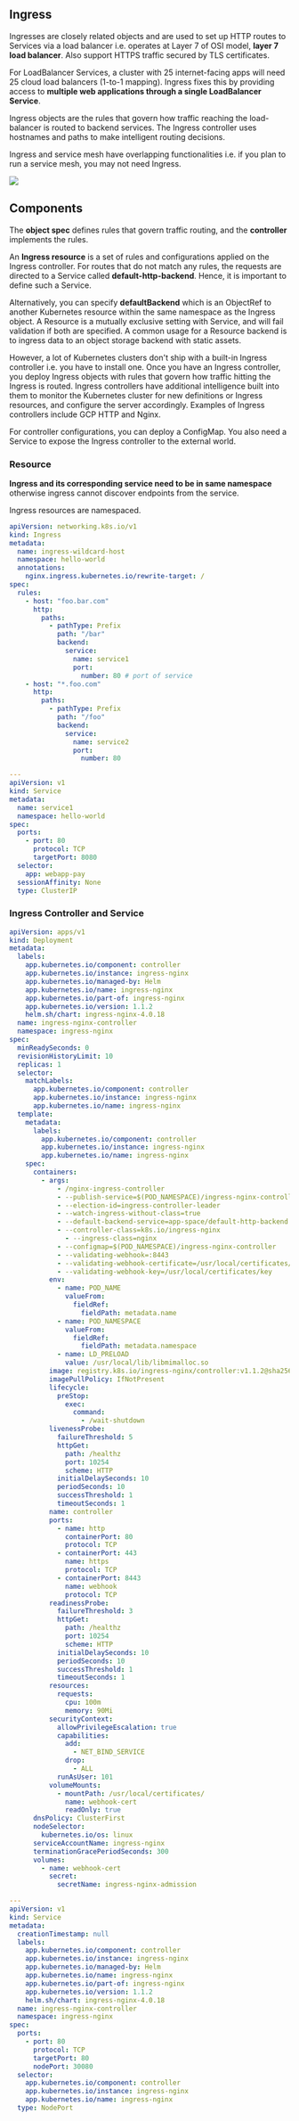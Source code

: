 ## Ingress

Ingresses are closely related objects and are used to set up HTTP routes to Services via a load balancer i.e. operates at Layer 7 of OSI model, **layer 7 load balancer**. Also support HTTPS traffic secured by TLS certificates.

For LoadBalancer Services, a cluster with 25 internet-facing apps will need 25 cloud load balancers (1-to-1 mapping). Ingress fixes this by providing access to **multiple web applications through a single LoadBalancer Service**.

Ingress objects are the rules that govern how traffic reaching the load-balancer is routed to backend services. The Ingress controller uses hostnames and paths to make intelligent routing decisions.

Ingress and service mesh have overlapping functionalities i.e. if you plan to run a service mesh, you may not need Ingress.

<img src="../../assets/ingress.png">

## Components

The **object spec** defines rules that govern traffic routing, and the **controller** implements the rules.

An **Ingress resource** is a set of rules and configurations applied on the Ingress controller. For routes that do not match any rules, the requests are directed to a Service called **default-http-backend**. Hence, it is important to define such a Service.

Alternatively, you can specify **defaultBackend** which is an ObjectRef to another Kubernetes resource within the same namespace as the Ingress object. A Resource is a mutually exclusive setting with Service, and will fail validation if both are specified. A common usage for a Resource backend is to ingress data to an object storage backend with static assets.

However, a lot of Kubernetes clusters don't ship with a built-in Ingress controller i.e. you have to install one. Once you have an Ingress controller, you deploy Ingress objects with rules that govern how traffic hitting the Ingress is routed. Ingress controllers have additional intelligence built into them to monitor the Kubernetes cluster for new definitions or Ingress resources, and configure the server accordingly. Examples of Ingress controllers include GCP HTTP and Nginx.

For controller configurations, you can deploy a ConfigMap. You also need a Service to expose the Ingress controller to the external world.

### Resource

**Ingress and its corresponding service need to be in same namespace** otherwise ingress cannot discover endpoints from the service.

Ingress resources are namespaced.

```yaml
apiVersion: networking.k8s.io/v1
kind: Ingress
metadata:
  name: ingress-wildcard-host
  namespace: hello-world
  annotations:
    nginx.ingress.kubernetes.io/rewrite-target: /
spec:
  rules:
    - host: "foo.bar.com"
      http:
        paths:
          - pathType: Prefix
            path: "/bar"
            backend:
              service:
                name: service1
                port:
                  number: 80 # port of service
    - host: "*.foo.com"
      http:
        paths:
          - pathType: Prefix
            path: "/foo"
            backend:
              service:
                name: service2
                port:
                  number: 80

---
apiVersion: v1
kind: Service
metadata:
  name: service1
  namespace: hello-world
spec:
  ports:
    - port: 80
      protocol: TCP
      targetPort: 8080
  selector:
    app: webapp-pay
  sessionAffinity: None
  type: ClusterIP
```

### Ingress Controller and Service

```yaml
apiVersion: apps/v1
kind: Deployment
metadata:
  labels:
    app.kubernetes.io/component: controller
    app.kubernetes.io/instance: ingress-nginx
    app.kubernetes.io/managed-by: Helm
    app.kubernetes.io/name: ingress-nginx
    app.kubernetes.io/part-of: ingress-nginx
    app.kubernetes.io/version: 1.1.2
    helm.sh/chart: ingress-nginx-4.0.18
  name: ingress-nginx-controller
  namespace: ingress-nginx
spec:
  minReadySeconds: 0
  revisionHistoryLimit: 10
  replicas: 1
  selector:
    matchLabels:
      app.kubernetes.io/component: controller
      app.kubernetes.io/instance: ingress-nginx
      app.kubernetes.io/name: ingress-nginx
  template:
    metadata:
      labels:
        app.kubernetes.io/component: controller
        app.kubernetes.io/instance: ingress-nginx
        app.kubernetes.io/name: ingress-nginx
    spec:
      containers:
        - args:
            - /nginx-ingress-controller
            - --publish-service=$(POD_NAMESPACE)/ingress-nginx-controller
            - --election-id=ingress-controller-leader
            - --watch-ingress-without-class=true
            - --default-backend-service=app-space/default-http-backend
            - --controller-class=k8s.io/ingress-nginx
              - --ingress-class=nginx
            - --configmap=$(POD_NAMESPACE)/ingress-nginx-controller
            - --validating-webhook=:8443
            - --validating-webhook-certificate=/usr/local/certificates/cert
            - --validating-webhook-key=/usr/local/certificates/key
          env:
            - name: POD_NAME
              valueFrom:
                fieldRef:
                  fieldPath: metadata.name
            - name: POD_NAMESPACE
              valueFrom:
                fieldRef:
                  fieldPath: metadata.namespace
            - name: LD_PRELOAD
              value: /usr/local/lib/libmimalloc.so
          image: registry.k8s.io/ingress-nginx/controller:v1.1.2@sha256:28b11ce69e57843de44e3db6413e98d09de0f6688e33d4bd384002a44f78405c
          imagePullPolicy: IfNotPresent
          lifecycle:
            preStop:
              exec:
                command:
                  - /wait-shutdown
          livenessProbe:
            failureThreshold: 5
            httpGet:
              path: /healthz
              port: 10254
              scheme: HTTP
            initialDelaySeconds: 10
            periodSeconds: 10
            successThreshold: 1
            timeoutSeconds: 1
          name: controller
          ports:
            - name: http
              containerPort: 80
              protocol: TCP
            - containerPort: 443
              name: https
              protocol: TCP
            - containerPort: 8443
              name: webhook
              protocol: TCP
          readinessProbe:
            failureThreshold: 3
            httpGet:
              path: /healthz
              port: 10254
              scheme: HTTP
            initialDelaySeconds: 10
            periodSeconds: 10
            successThreshold: 1
            timeoutSeconds: 1
          resources:
            requests:
              cpu: 100m
              memory: 90Mi
          securityContext:
            allowPrivilegeEscalation: true
            capabilities:
              add:
                - NET_BIND_SERVICE
              drop:
                - ALL
            runAsUser: 101
          volumeMounts:
            - mountPath: /usr/local/certificates/
              name: webhook-cert
              readOnly: true
      dnsPolicy: ClusterFirst
      nodeSelector:
        kubernetes.io/os: linux
      serviceAccountName: ingress-nginx
      terminationGracePeriodSeconds: 300
      volumes:
        - name: webhook-cert
          secret:
            secretName: ingress-nginx-admission

---
apiVersion: v1
kind: Service
metadata:
  creationTimestamp: null
  labels:
    app.kubernetes.io/component: controller
    app.kubernetes.io/instance: ingress-nginx
    app.kubernetes.io/managed-by: Helm
    app.kubernetes.io/name: ingress-nginx
    app.kubernetes.io/part-of: ingress-nginx
    app.kubernetes.io/version: 1.1.2
    helm.sh/chart: ingress-nginx-4.0.18
  name: ingress-nginx-controller
  namespace: ingress-nginx
spec:
  ports:
    - port: 80
      protocol: TCP
      targetPort: 80
      nodePort: 30080
  selector:
    app.kubernetes.io/component: controller
    app.kubernetes.io/instance: ingress-nginx
    app.kubernetes.io/name: ingress-nginx
  type: NodePort
```
